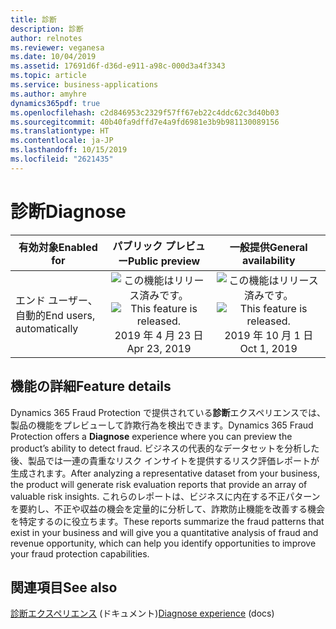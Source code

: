 ```yaml
---
title: 診断
description: 診断
author: relnotes
ms.reviewer: veganesa
ms.date: 10/04/2019
ms.assetid: 17691d6f-d36d-e911-a98c-000d3a4f3343
ms.topic: article
ms.service: business-applications
ms.author: amyhre
dynamics365pdf: true
ms.openlocfilehash: c2d846953c2329f57ff67eb22c4ddc62c3d40b03
ms.sourcegitcommit: 40b40fa9dffd7e4a9fd6981e3b9b981130089156
ms.translationtype: HT
ms.contentlocale: ja-JP
ms.lasthandoff: 10/15/2019
ms.locfileid: "2621435"
---
```

# <a name="diagnose"></a><span data-ttu-id="cd921-103">診断</span><span class="sxs-lookup"><span data-stu-id="cd921-103">Diagnose</span></span>


| <span data-ttu-id="cd921-104">有効対象</span><span class="sxs-lookup"><span data-stu-id="cd921-104">Enabled for</span></span>    |  <span data-ttu-id="cd921-105">パブリック プレビュー</span><span class="sxs-lookup"><span data-stu-id="cd921-105">Public preview</span></span> | <span data-ttu-id="cd921-106">一般提供</span><span class="sxs-lookup"><span data-stu-id="cd921-106">General availability</span></span> | 
| ---------- | :----------: |:----------: |
|<span data-ttu-id="cd921-107">エンド ユーザー、自動的</span><span class="sxs-lookup"><span data-stu-id="cd921-107">End users, automatically</span></span>|<span data-ttu-id="cd921-108">![この機能はリリース済みです。](/dynamics365-release-plan/media/green-checkmark.png "この機能はリリース済みです。")</span><span class="sxs-lookup"><span data-stu-id="cd921-108">![This feature is released.](/dynamics365-release-plan/media/green-checkmark.png "This feature is released.")</span></span> <span data-ttu-id="cd921-109">2019 年 4 月 23 日</span><span class="sxs-lookup"><span data-stu-id="cd921-109">Apr 23, 2019</span></span>| <span data-ttu-id="cd921-110">![この機能はリリース済みです。](/dynamics365-release-plan/media/green-checkmark.png "この機能はリリース済みです。")</span><span class="sxs-lookup"><span data-stu-id="cd921-110">![This feature is released.](/dynamics365-release-plan/media/green-checkmark.png "This feature is released.")</span></span> <span data-ttu-id="cd921-111">2019 年 10 月 1 日</span><span class="sxs-lookup"><span data-stu-id="cd921-111">Oct 1, 2019</span></span>|






## <a name="feature-details"></a><span data-ttu-id="cd921-112">機能の詳細</span><span class="sxs-lookup"><span data-stu-id="cd921-112">Feature details</span></span>
<!--feature detail start -->
<span data-ttu-id="cd921-113">Dynamics 365 Fraud Protection で提供されている**診断**エクスペリエンスでは、製品の機能をプレビューして詐欺行為を検出できます。</span><span class="sxs-lookup"><span data-stu-id="cd921-113">Dynamics 365 Fraud Protection offers a **Diagnose** experience where you can preview the product’s ability to detect fraud.</span></span> <span data-ttu-id="cd921-114">ビジネスの代表的なデータセットを分析した後、製品では一連の貴重なリスク インサイトを提供するリスク評価レポートが生成されます。</span><span class="sxs-lookup"><span data-stu-id="cd921-114">After analyzing a representative dataset from your business, the product will generate risk evaluation reports that provide an array of valuable risk insights.</span></span> <span data-ttu-id="cd921-115">これらのレポートは、ビジネスに内在する不正パターンを要約し、不正や収益の機会を定量的に分析して、詐欺防止機能を改善する機会を特定するのに役立ちます。</span><span class="sxs-lookup"><span data-stu-id="cd921-115">These reports summarize the fraud patterns that exist in your business and will give you a quantitative analysis of fraud and revenue opportunity, which can help you identify opportunities to improve your fraud protection capabilities.</span></span>
<!--feature detail end -->










## <a name="see-also"></a><span data-ttu-id="cd921-116">関連項目</span><span class="sxs-lookup"><span data-stu-id="cd921-116">See also</span></span>

<span data-ttu-id="cd921-117">[診断エクスペリエンス](https://docs.microsoft.com/dynamics365/fraud-protection/diagnose-experience) (ドキュメント)</span><span class="sxs-lookup"><span data-stu-id="cd921-117">[Diagnose experience](https://docs.microsoft.com/dynamics365/fraud-protection/diagnose-experience) (docs)</span></span>
